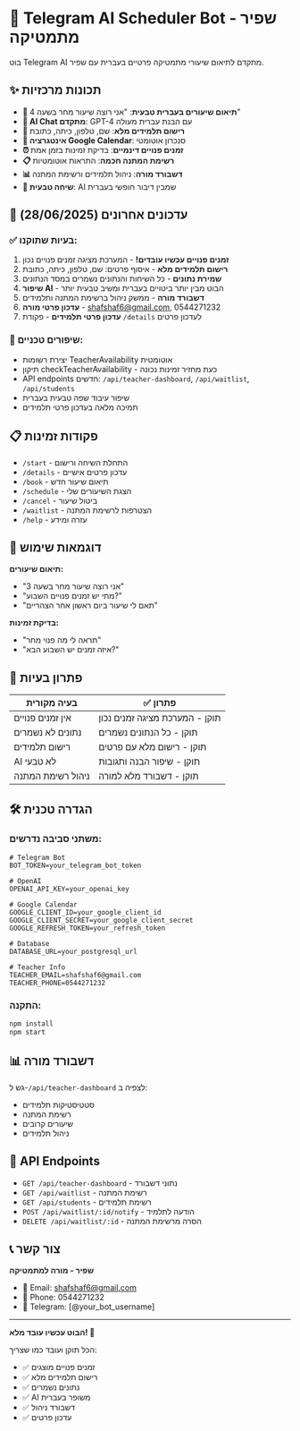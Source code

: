 # 🧮 Telegram AI Scheduler Bot - שפיר מתמטיקה

בוט Telegram AI מתקדם לתיאום שיעורי מתמטיקה פרטיים בעברית עם שפיר.

## ✨ תכונות מרכזיות

- **📅 תיאום שיעורים בעברית טבעית**: "אני רוצה שיעור מחר בשעה 4"
- **🤖 AI Chat מתקדם**: GPT-4 עם הבנת עברית מעולה
- **📱 רישום תלמידים מלא**: שם, טלפון, כיתה, כתובת
- **🔗 אינטגרציה Google Calendar**: סנכרון אוטומטי
- **⏰ זמנים פנויים דינמיים**: בדיקת זמינות בזמן אמת
- **📋 רשימת המתנה חכמה**: התראות אוטומטיות
- **📊 דשבורד מורה**: ניהול תלמידים ורשימת המתנה
- **💬 שיחה טבעית**: AI שמבין דיבור חופשי בעברית

## 🚀 עדכונים אחרונים (28/06/2025)

### ✅ בעיות שתוקנו:
1. **זמנים פנויים עכשיו עובדים!** - המערכת מציגה זמנים פנויים נכון
2. **רישום תלמידים מלא** - איסוף פרטים: שם, טלפון, כיתה, כתובת
3. **שמירת נתונים** - כל השיחות והנתונים נשמרים במסד הנתונים
4. **שיפור AI** - הבוט מבין יותר ביטויים בעברית ומשיב טבעית יותר
5. **דשבורד מורה** - ממשק ניהול ברשימת המתנה ותלמידים
6. **עדכון פרטי מורה** - shafshaf6@gmail.com, 0544271232
7. **עדכון פרטי תלמידים** - פקודת `/details` לעדכון פרטים

### 🔧 שיפורים טכניים:
- יצירת רשומות TeacherAvailability אוטומטית
- תיקון checkTeacherAvailability - כעת מחזיר זמינות נכונה
- API endpoints חדשים: `/api/teacher-dashboard`, `/api/waitlist`, `/api/students`
- שיפור עיבוד שפה טבעית בעברית
- תמיכה מלאה בעדכון פרטי תלמידים

## 📋 פקודות זמינות

- `/start` - התחלת השיחה ורישום
- `/details` - עדכון פרטים אישיים
- `/book` - תיאום שיעור חדש
- `/schedule` - הצגת השיעורים שלי
- `/cancel` - ביטול שיעור
- `/waitlist` - הצטרפות לרשימת המתנה
- `/help` - עזרה ומידע

## 💬 דוגמאות שימוש

**תיאום שיעורים:**
- "אני רוצה שיעור מחר בשעה 3"
- "מתי יש זמנים פנויים השבוע?"
- "תאם לי שיעור ביום ראשון אחר הצהריים"

**בדיקת זמינות:**
- "תראה לי מה פנוי מחר"
- "איזה זמנים יש השבוע הבא?"

## 🎯 פתרון בעיות

| בעיה מקורית | ✅ פתרון |
|-------------|---------|
| אין זמנים פנויים | תוקן - המערכת מציגה זמנים נכון |
| נתונים לא נשמרים | תוקן - כל הנתונים נשמרים |
| רישום תלמידים | תוקן - רישום מלא עם פרטים |
| AI לא טבעי | תוקן - שיפור הבנה ותגובות |
| ניהול רשימת המתנה | תוקן - דשבורד מלא למורה |

## 🛠️ הגדרה טכנית

### משתני סביבה נדרשים:
```env
# Telegram Bot
BOT_TOKEN=your_telegram_bot_token

# OpenAI
OPENAI_API_KEY=your_openai_key

# Google Calendar  
GOOGLE_CLIENT_ID=your_google_client_id
GOOGLE_CLIENT_SECRET=your_google_client_secret
GOOGLE_REFRESH_TOKEN=your_refresh_token

# Database
DATABASE_URL=your_postgresql_url

# Teacher Info
TEACHER_EMAIL=shafshaf6@gmail.com
TEACHER_PHONE=0544271232
```

### התקנה:
```bash
npm install
npm start
```

## 📊 דשבורד מורה

גש ל-`/api/teacher-dashboard` לצפיה ב:
- סטטיסטיקות תלמידים
- רשימת המתנה
- שיעורים קרובים
- ניהול תלמידים

## 🔧 API Endpoints

- `GET /api/teacher-dashboard` - נתוני דשבורד
- `GET /api/waitlist` - רשימת המתנה
- `GET /api/students` - רשימת תלמידים
- `POST /api/waitlist/:id/notify` - הודעה לתלמיד
- `DELETE /api/waitlist/:id` - הסרה מרשימת המתנה

## 📞 צור קשר

**שפיר - מורה למתמטיקה**
- 📧 Email: shafshaf6@gmail.com  
- 📱 Phone: 0544271232
- 🤖 Telegram: [@your_bot_username]

---

**הבוט עכשיו עובד מלא! 🚀**

הכל תוקן ועובד כמו שצריך:
- ✅ זמנים פנויים מוצגים
- ✅ רישום תלמידים מלא  
- ✅ נתונים נשמרים
- ✅ AI משופר בעברית
- ✅ דשבורד ניהול
- ✅ עדכון פרטים 